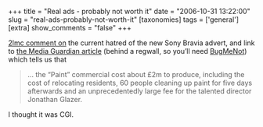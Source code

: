 +++
title = "Real ads - probably not worth it"
date = "2006-10-31 13:22:00"
slug = "real-ads-probably-not-worth-it"
[taxonomies]
tags = ['general']
[extra]
show_comments = "false"
+++

[2lmc comment on](http://2lmc.org/spool/id/5492) the current hatred of the new Sony Bravia advert, and link to [the Media Guardian article](http://media.guardian.co.uk/mediaguardian/story/0,,1934585,00.html) (behind a regwall, so you’ll need [BugMeNot](http://www.bugmenot.com)) which tells us that

> … the “Paint” commercial cost about £2m to produce, including the cost of relocating residents, 60 people cleaning up paint for five days afterwards and an unprecedentedly large fee for the talented director Jonathan Glazer.

I thought it was CGI.
